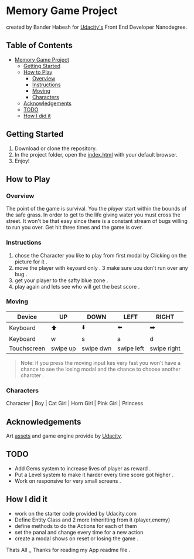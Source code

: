 # Memory Game Project
created by Bander Habesh for [Udacity's](https://www.udacity.com) Front End Developer Nanodegree. 


## Table of Contents
- [Memory Game Project](#memory-game-project)
    - [Getting Started](#getting-started)
    - [How to Play](#how-to-play)
        - [Overview](#overview)
        - [Instructions](#instructions)
        - [Moving](#moving)
        - [Characters](#characters)
    - [Acknowledgements](#acknowledgements)
    - [TODO](#todo)
    - [How I did it](#How_I_did_it)

## Getting Started
1. Download or clone the repository.
2. In the project folder, open the [index.html](./index.html) with your default browser.
3. Enjoy!


## How to Play
### Overview
The point of the game is survival. You the *player* start within the bounds of the safe grass. In order to get to the life giving water you must cross the street. It won't be that easy since there is a constant stream of bugs willing to run you over.  Get hit three times and the game is over.


### Instructions
1. chose the Character you like to play from first modal by Clicking on the picture for it .
2. move the player with keyoard only .
3 make sure uou don't run over any bug . 
4. get your player to the safty blue zone .
5. play again and lets see who will get the best score .


### Moving

Device | UP   | DOWN | LEFT | RIGHT
----   | ---- | ---- | ---- | ----
Keyboard | ⬆️ | ⬇️  | ⬅️ | ➡️ |
Keyboard | w  | s  | a | d 
Touchscreen | swipe up | swipe dwn | swipe left | swipe right

> Note: if you press the moving input kes very fast you won't have a chance to see 
the losing modal and the chance to choose another charcter .

### Characters

Character | Boy | Cat Girl | Horn Girl | Pink Girl | Princess


## Acknowledgements
Art [assets](https://github.com/udacity/frontend-nanodegree-arcade-game) and game engine provide by [Udacity](https://www.udacity.com).

## TODO
* Add Gems system to increase lives of player as reward .
* Put a Level system to make it harder every time score got higher .
* Work on responsive for very small screens .

## How I did it 
* work on the starter code provided by Udacity.com
* Define Entity Class and 2 more Inheritting from it (player,enemy)
* define methods to do the Actions for each of them 
* set the panal and change every time for a new action 
* create a modal shows on reset or losing the game .

Thats All ,, Thanks for reading my App readme file .


